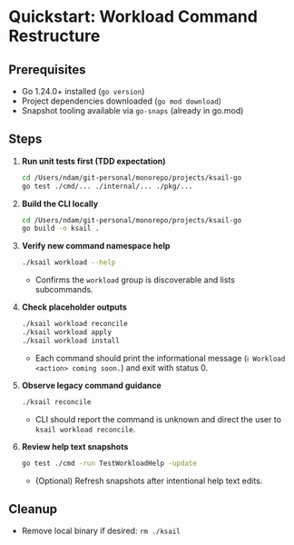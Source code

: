 # Quickstart: Workload Command Restructure

## Prerequisites

- Go 1.24.0+ installed (`go version`)
- Project dependencies downloaded (`go mod download`)
- Snapshot tooling available via `go-snaps` (already in go.mod)

## Steps

1. **Run unit tests first (TDD expectation)**

   ```bash
   cd /Users/ndam/git-personal/monorepo/projects/ksail-go
   go test ./cmd/... ./internal/... ./pkg/...
   ```

2. **Build the CLI locally**

   ```bash
   cd /Users/ndam/git-personal/monorepo/projects/ksail-go
   go build -o ksail .
   ```

3. **Verify new command namespace help**

   ```bash
   ./ksail workload --help
   ```

   - Confirms the `workload` group is discoverable and lists subcommands.
4. **Check placeholder outputs**

   ```bash
   ./ksail workload reconcile
   ./ksail workload apply
   ./ksail workload install
   ```

   - Each command should print the informational message (`ℹ Workload <action> coming soon.`) and exit with status 0.
5. **Observe legacy command guidance**

   ```bash
   ./ksail reconcile
   ```

   - CLI should report the command is unknown and direct the user to `ksail workload reconcile`.
6. **Review help text snapshots**

   ```bash
   go test ./cmd -run TestWorkloadHelp -update
   ```

   - (Optional) Refresh snapshots after intentional help text edits.

## Cleanup

- Remove local binary if desired: `rm ./ksail`

